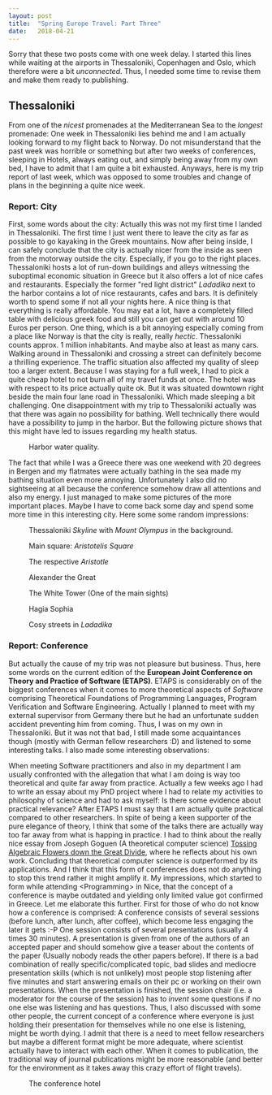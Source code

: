 ```yaml
---
layout: post
title:  "Spring Europe Travel: Part Three"
date:   2018-04-21
---
```


Sorry that these two posts come with one week delay.
I started this lines while waiting at the airports in Thessaloniki, Copenhagen and Oslo, which therefore were a bit _unconnected_. 
Thus, I needed some time to revise them and make them ready to publishing.

## Thessaloniki 

From one of the _nicest_ promenades at the Mediterranean Sea to the _longest_ promenade:
One week in Thessaloniki lies behind me and I am actually looking forward to my flight back to Norway. 
Do not misunderstand that the past week was horrible or something but after two weeks of conferences, sleeping in Hotels, always eating out, and simply being away from my own bed, I have to admit that I am quite a bit exhausted.
Anyways, here is my trip report of last week, which was opposed to some troubles and change of plans in the beginning a quite nice week.

### Report: City

First, some words about the city:
Actually this was not my first time I landed in Thessaloniki.
The first time I just went there to leave the city as far as possible to go kayaking in the Greek mountains. 
Now after being inside, I can safely conclude that the city is actually nicer from the inside as seen from the motorway outside the city.
Especially, if you go to the right places. 
Thessaloniki hosts a lot of run-down buildings and alleys witnessing the suboptimal economic situation in Greece but it also offers a lot of nice cafes and restaurants.
Especially the former "red light district" _Ladadika_ next to the harbor contains a lot of nice restaurants, cafes and bars.
It is definitely worth to spend some if not all your nights here.
A nice thing is that everything is really affordable.
You may eat a lot, have a completely filled table with delicious greek food and still you can get out with around 10 Euros per person.
One thing, which is a bit annoying especially coming from a place like Norway is that the city is really, really _hectic_. 
Thessaloniki counts approx. 1 million inhabitants. And maybe also at least as many cars.
Walking around in Thessaloniki and crossing a street can definitely become a thrilling experience. 
The traffic situation also affected my quality of sleep too a larger extent.
Because I was staying for a full week, I had to pick a quite cheap hotel to not burn all of my travel funds at once. 
The hotel was with respect to its price actually quite ok.
But it was situated downtown right beside the main four lane road in Thessaloniki.
Which made sleeping a bit challenging.
One disappointment with my trip to Thessaloniki actually was that there was again no possibility for bathing. 
Well technically there would have a possibility to jump in the harbor.
But the following picture shows that this might have led to issues regarding my health status.

<figure>
	<img src="{{ '/assets/img/posts/polluted_harbor.jpg' | prepend: site.baseurl }}" alt=""> 
	<figcaption>Harbor water quality.</figcaption>
</figure>


The fact that while I was a Greece there was one weekend with 20 degrees in Bergen and my flatmates were actually bathing in the sea made my bathing situation even more annoying.
Unfortunately I also did no sightseeing at all because the conference somehow draw all attentions and also my energy.
I just managed to make some pictures of the more important places.
Maybe I have to come back some day and spend some more time in this interesting city.
Here some some random impressions:

<figure>
	<img src="{{ '/assets/img/posts/thessaloniki.jpg' | prepend: site.baseurl }}" alt=""> 
	<figcaption>Thessaloniki <em>Skyline</em> with <em>Mount Olympus</em> in the background.</figcaption>
</figure>


<figure>
	<img src="{{ '/assets/img/posts/aristotelis_square.jpg' | prepend: site.baseurl }}" alt=""> 
	<figcaption>Main square: <em>Aristotelis Square</em></figcaption>
</figure>

<figure>
	<img src="{{ '/assets/img/posts/aristotle.jpg' | prepend: site.baseurl }}" alt=""> 
	<figcaption>The respective <em>Aristotle</em></figcaption>
</figure>

<figure>
	<img src="{{ '/assets/img/posts/alexander.jpg' | prepend: site.baseurl }}" alt=""> 
	<figcaption>Alexander the Great</figcaption>
</figure>

<figure>
	<img src="{{ '/assets/img/posts/white_tower.jpg' | prepend: site.baseurl }}" alt=""> 
	<figcaption>The White Tower (One of the main sights)</figcaption>
</figure>

<figure>
	<img src="{{ '/assets/img/posts/hagia_sophia.jpg' | prepend: site.baseurl }}" alt=""> 
	<figcaption>Hagia Sophia</figcaption>
</figure>

<figure>
	<img src="{{ '/assets/img/posts/ladadika.jpg' | prepend: site.baseurl }}" alt=""> 
	<figcaption>Cosy streets in <em>Ladadika</em></figcaption>
</figure>

### Report: Conference

But actually the cause of my trip was not pleasure but business.
Thus, here some words on the current edition of the **European Joint Conference on Theory and Practice of Software (ETAPS)**.
ETAPS is considerably on of the biggest conferences when it comes to more theoretical aspects of _Software_ comprising Theoretical Foundations of Programming Languages, Program Verification and Software Engineering.
Actually I planned to meet with my external supervisor from Germany there but he had an unfortunate sudden accident preventing him from coming.
Thus, I was on my own in Thessaloniki.
But it was not that bad, I still made some acquaintances though (mostly with German fellow researchers :D) and listened to some interesting talks.
I also made some interesting observations:

When meeting Software practitioners and also in my department I am usually confronted with the allegation that what I am doing is way too theoretical and quite far away from practice.
Actually a few weeks ago I had to write an essay about my PhD project where I had to relate my activities to philosophy of science and had to ask myself: Is there some evidence about practical relevance?
After ETAPS I must say that I am actually quite practical compared to other researchers.
In spite of being a keen supporter of the pure elegance of theory, I think that some of the talks there are actually way too far away from what is happing in practice. 
I had to think about the really nice essay from Joseph Goguen (A theoretical computer science) [Tossing Algebraic Flowers down the Great Divide](https://cseweb.ucsd.edu/~goguen/pps/tcs97.pdf), where he reflects about his own work.
Concluding that theoretical computer science is outperformed by its applications.
And I think that this form of conferences does not do anything to stop this trend rather it might amplify it.
My impressions, which started to form while attending &lt;Programming&gt; in Nice, that the concept of a conference is maybe outdated and yielding only limited value got confirmed in Greece.
Let me elaborate this further.
First for those of who do not know how a conference is comprised:
A conference consists of several sessions (before lunch, after lunch, after coffee), which become less engaging the later it gets :-P
One session consists of several presentations (usually 4 times 30 minutes).
A presentation is given from one of the authors of an accepted paper and should somehow give a teaser about the contents of the paper (Usually nobody reads the other papers before).
If there is a bad combination of really specific/complicated topic, bad slides and mediocre presentation skills (which is not unlikely) most people stop listening after five minutes and start answering emails on their pc or working on their own presentations.
When the presentation is finished, the session chair (i.e. a moderator for the course of the session) has to _invent_ some questions if no one else was listening and has questions.
Thus, I also discussed with some other people, the current concept of a conference where everyone is just holding their presentation for themselves while no one else is listening, might be worth dying.
I admit that there is a need to meet fellow researchers but maybe a different format might be more adequate, where scientist actually have to interact with each other. 
When it comes to publication, the traditional way of journal publications might be more reasonable (and better for the environment as it takes away this crazy effort of flight travels).

<figure>
	<img src="{{ '/assets/img/posts/conference_hotel_thess.jpg' | prepend: site.baseurl }}" alt=""> 
	<figcaption>The conference hotel</figcaption>
</figure>